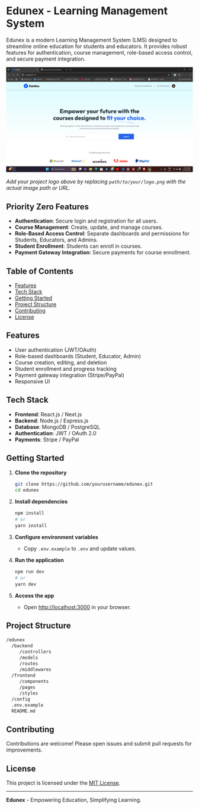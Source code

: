# Edunex - Learning Management System

Edunex is a modern Learning Management System (LMS) designed to streamline online education for students and educators. It provides robust features for authentication, course management, role-based access control, and secure payment integration.



![Edunex Logo](./Preview.png)

_Add your project logo above by replacing `path/to/your/logo.png` with the actual image path or URL._


## Priority Zero Features

- **Authentication**: Secure login and registration for all users.
- **Course Management**: Create, update, and manage courses.
- **Role-Based Access Control**: Separate dashboards and permissions for Students, Educators, and Admins.
- **Student Enrollment**: Students can enroll in courses.
- **Payment Gateway Integration**: Secure payments for course enrollment.

## Table of Contents

- [Features](#features)
- [Tech Stack](#tech-stack)
- [Getting Started](#getting-started)
- [Project Structure](#project-structure)
- [Contributing](#contributing)
- [License](#license)

## Features

- User authentication (JWT/OAuth)
- Role-based dashboards (Student, Educator, Admin)
- Course creation, editing, and deletion
- Student enrollment and progress tracking
- Payment gateway integration (Stripe/PayPal)
- Responsive UI

## Tech Stack

- **Frontend**: React.js / Next.js
- **Backend**: Node.js / Express.js
- **Database**: MongoDB / PostgreSQL
- **Authentication**: JWT / OAuth 2.0
- **Payments**: Stripe / PayPal

## Getting Started

1. **Clone the repository**
    ```bash
    git clone https://github.com/yourusername/edunex.git
    cd edunex
    ```

2. **Install dependencies**
    ```bash
    npm install
    # or
    yarn install
    ```

3. **Configure environment variables**
    - Copy `.env.example` to `.env` and update values.

4. **Run the application**
    ```bash
    npm run dev
    # or
    yarn dev
    ```

5. **Access the app**
    - Open [http://localhost:3000](http://localhost:3000) in your browser.

## Project Structure

```
/edunex
  /backend
     /controllers
     /models
     /routes
     /middlewares
  /frontend
     /components
     /pages
     /styles
  /config
  .env.example
  README.md
```

## Contributing

Contributions are welcome! Please open issues and submit pull requests for improvements.

## License

This project is licensed under the [MIT License](LICENSE).

---

**Edunex** - Empowering Education, Simplifying Learning.